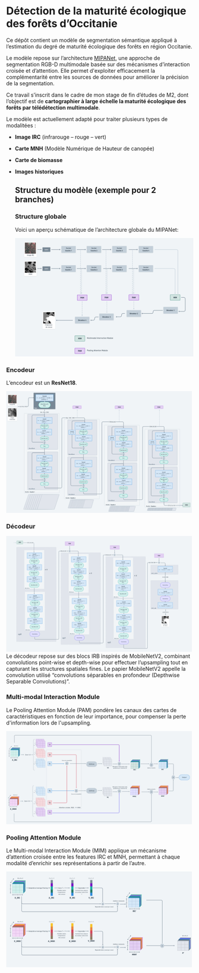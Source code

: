 # Détection de la maturité écologique des forêts d’Occitanie

Ce dépôt contient un modèle de segmentation sémantique appliqué à l’estimation du degré de maturité écologique des forêts en région Occitanie.

Le modèle repose sur l’architecture [MIPANet](https://github.com/2295104718/MIPANet), une approche de segmentation RGB-D multimodale basée sur des mécanismes d’interaction croisée et d’attention. Elle permet d'exploiter efficacement la complémentarité entre les sources de données pour améliorer la précision de la segmentation.

Ce travail s’inscrit dans le cadre de mon stage de fin d’études de M2, dont l’objectif est de **cartographier à large échelle la maturité écologique des forêts par télédétection multimodale**.

Le modèle est actuellement adapté pour traiter plusieurs types de modalitées :
- **Image IRC** (infrarouge – rouge – vert)
- **Carte MNH** (Modèle Numérique de Hauteur de canopée)
- **Carte de biomasse** 
- **Images historiques** 

  ## Structure du modèle (exemple pour 2 branches)
  ### Structure globale

  Voici un aperçu schématique de l’architecture globale du MIPANet:  

  <img src="./figures/MipaNet_2b.png" alt="Structure du modèle" width="700"/>  

### Encodeur
L’encodeur est un **ResNet18**. 

<img src="./figures/Encodeur.png" alt="Structure du modèle" width="500"/> 

### Décodeur
<img src="./figures/decodeur.png" alt="Structure du modèle" width="500"/> 
Le décodeur repose sur des blocs IRB inspirés de MobileNetV2, combinant convolutions point-wise et depth-wise pour effectuer l’upsampling tout en capturant les structures spatiales fines.
Le papier MobileNetV2 appelle la convolution utilisé “convolutions séparables en profondeur (Depthwise Separable Convolutions)”.

### Multi-modal Interaction Module
Le Pooling Attention Module (PAM) pondère les canaux des cartes de caractéristiques en fonction de leur importance, pour compenser la perte d'information lors de l'upsampling.  

<img src="./figures/MIM.png" alt="Structure du modèle" width="500"/>  

### Pooling Attention Module  
Le Multi-modal Interaction Module (MIM) applique un mécanisme d’attention croisée entre les features IRC et MNH, permettant à chaque modalité d’enrichir ses représentations à partir de l’autre.  

<img src="./figures/PAM.png" alt="Structure du modèle" width="500"/>
